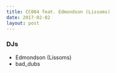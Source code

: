 ```yaml
---
title: CC004 feat. Edmondson (Lissoms)
date: 2017-02-02
layout: post
---
```


### DJs
- Edmondson (Lissoms)
- bad_dubs
